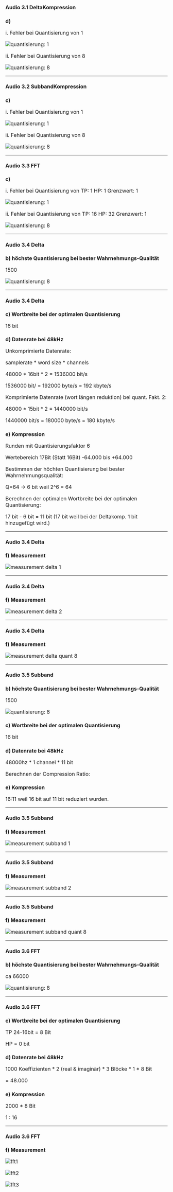 <!-- $size: a4 -portrait -->

<style>
	*{
  	font-size: 12pt;
  }
</style>


# Audio 3.1 DeltaKompression
### d)

  i. Fehler bei Quantisierung von 1

![quantisierung: 1](AssetsAudio/delta1.PNG)

  ii. Fehler bei Quantisierung von 8

![quantisierung: 8](AssetsAudio/delta8.PNG)

---

# Audio 3.2 SubbandKompression
### c)
  i. Fehler bei Quantisierung von 1

![quantisierung: 1](AssetsAudio/subband1.PNG)

  ii. Fehler bei Quantisierung von 8

![quantisierung: 8](AssetsAudio/subband8.PNG)

---

# Audio 3.3 FFT
### c)
  i. Fehler bei Quantisierung von TP: 1 HP: 1 Grenzwert: 1

![quantisierung: 1](AssetsAudio/Error1-1.jpg)

  ii. Fehler bei Quantisierung von TP: 16 HP: 32 Grenzwert: 1

![quantisierung: 8](AssetsAudio/Error16-32.jpg)

---

# Audio 3.4 Delta
### b) höchste Quantisierung bei bester Wahrnehmungs-Qualität

  1500

![quantisierung: 8](AssetsAudio/quantisierungsfaktor.PNG)

---

# Audio 3.4 Delta
### c) Wortbreite bei der optimalen Quantisierung

  16 bit

### d) Datenrate bei 48kHz

  Unkomprimierte Datenrate:

  samplerate \* word size \* channels

  48000 \* 16bit \* 2 = 1536000 bit/s

  1536000 bit/ = 192000 byte/s = 192 kbyte/s

  Komprimierte Datenrate (wort längen reduktion) bei quant. Fakt. 2:

  48000 \* 15bit \* 2 = 1440000 bit/s

  1440000 bit/s = 180000 byte/s = 180 kbyte/s
  

### e) Kompression

  Runden mit Quantisierungsfaktor 6

  Wertebereich 17Bit (Statt 16Bit)
  -64.000 bis +64.000

  Bestimmen der höchten Quantisierung bei bester Wahrnehmungsqualität:

  Q=64 -> 6 bit weil 2^6 = 64

  Berechnen der optimalen Wortbreite bei der optimalen Quantisierung:

  17 bit - 6 bit = 11 bit (17 bit weil bei der Deltakomp. 1 bit hinzugefügt wird.)
  
  ---

# Audio 3.4 Delta
### f) Measurement 

 ![measurement delta 1](AssetsAudio/delta.PNG)
 
   ---

# Audio 3.4 Delta
### f) Measurement 


 ![measurement delta 2](AssetsAudio/delta2.PNG)

 
   ---

# Audio 3.4 Delta
### f) Measurement 

 ![measurement delta quant 8](AssetsAudio/delta8.PNG)
 
 ---

# Audio 3.5 Subband
### b) höchste Quantisierung bei bester Wahrnehmungs-Qualität

1500

![quantisierung: 8](AssetsAudio/quantisierungsfaktor.PNG)

### c) Wortbreite bei der optimalen Quantisierung

16 bit

### d) Datenrate bei 48kHz

  48000hz \* 1 channel \* 11 bit

  Berechnen der Compression Ratio:

### e) Kompression

  16:11 weil 16 bit auf 11 bit reduziert wurden.

---

# Audio 3.5 Subband

### f) Measurement

 ![measurement subband 1](AssetsAudio/subband.PNG)
 
 ---

# Audio 3.5 Subband

### f) Measurement

 ![measurement subband 2](AssetsAudio/subband2.PNG)
 
---

# Audio 3.5 Subband

### f) Measurement

 ![measurement subband quant 8](AssetsAudio/subband8.PNG)
 
---

# Audio 3.6 FFT
### b) höchste Quantisierung bei bester Wahrnehmungs-Qualität

ca 66000

![quantisierung: 8](AssetsAudio/FFT-quantisierungsfaktor.jpg)

---

# Audio 3.6 FFT
### c) Wortbreite bei der optimalen Quantisierung

TP 24-16bit = 8 Bit

HP = 0 bit


### d) Datenrate bei 48kHz
1000 Koeffizienten * 2 (real & imaginär) * 3 Blöcke * 1 * 8 Bit

= 48.000

### e) Kompression

2000 * 8 Bit 

1 : 16

---

# Audio 3.6 FFT

### f) Measurement

![fft1](AssetsAudio/fft1.PNG)

![fft2](AssetsAudio/fft2.jpg)

![fft3](AssetsAudio/fft3.PNG)



















